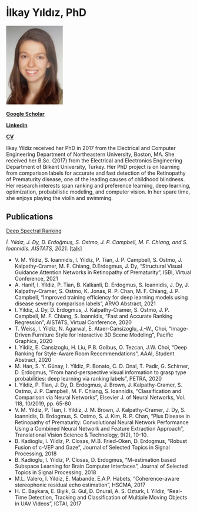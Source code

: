 
# İlkay Yıldız, PhD 

<img src="ilkayyildiz.jpg" width="154"/>   

[**Google Scholar**](https://scholar.google.com/citations?user=rXGU5mYAAAAJ&hl=en) 

[**Linkedin**](https://www.linkedin.com/in/ilkay-y%C4%B1ld%C4%B1z/)  

<a href="Yildiz_CV_after_PhD.pdf">**CV**</a>

Ilkay Yildiz received her PhD in 2017 from the Electrical and Computer Engineering Department of Northeastern University, Boston, MA. She received her B.Sc. (2017) from the Electrical and Electronics Engineering Department of Bilkent University, Turkey. Her PhD project is on learning from comparison labels for accurate and fast detection of the Retinopathy of Prematurity disease, one of the leading causes of childhood blindness. Her research interests span ranking and preference learning, deep learning, optimization, probabilistic modeling, and computer vision. In her spare time, she enjoys playing the violin and swimming.

## Publications

[Deep Spectral Ranking](http://proceedings.mlr.press/v130/yildiz21a/yildiz21a.pdf)

*İ. Yıldız, J. Dy, D. Erdoğmuş, S. Ostmo, J. P. Campbell, M. F. Chiang, and S. Ioannidis. AISTATS, 2021.* [\[talk\]](https://www.youtube.com/watch?v=GZKGAlvvUGw)

- V. M. Yildiz, S. Ioannidis, I. Yildiz, P. Tian, J. P. Campbell, S. Ostmo, J. Kalpathy-Cramer, M. F. Chiang, D.Erdogmus, J. Dy, “Structural Visual Guidance Attention Networks in Retinopathy of Prematurity”, ISBI, Virtual Conference, 2021
- A. Hanif, I. Yildiz, P. Tian, B. Kalkanli, D. Erdogmus, S. Ioannidis, J. Dy, J. Kalpathy-Cramer, S. Ostmo, K. Jonas, R. P. Chan, M. F. Chiang, J. P. Campbell, “Improved training efficiency for deep learning models using disease severity comparison labels”, ARVO Abstract, 2021
- I. Yildiz, J. Dy, D. Erdogmus, J. Kalpathy-Cramer, S. Ostmo, J. P. Campbell, M. F. Chiang, S. Ioannidis, “Fast and Accurate Ranking Regression”, AISTATS, Virtual Conference, 2020
- T. Weiss, I. Yildiz, N. Agarwal, E. Ataer-Cansizoglu, J.-W., Choi, “Image-Driven Furniture Style for Interactive 3D Scene Modeling”, Pacific Graphics, 2020
- I. Yildiz, E. Cansizoglu, H. Liu, P.B. Golbus, O. Tezcan, J.W. Choi, “Deep Ranking for Style-Aware Room Recommendations”, AAAI, Student Abstract, 2020
- M. Han, S. Y. Günay, I. Yildiz, P. Bonato, C. D. Onal, T. Padir, G. Schirner, D. Erdogmus, “From hand-perspective visual information to grasp type probabilities: deep learning via ranking labels”, PETRA, 2020
- I. Yildiz, P. Tian, J. Dy, D. Erdogmus, J. Brown, J. Kalpathy-Cramer, S. Ostmo, J. P. Campbell, M. F. Chiang, S. Ioannidis, “Classification and Comparison via Neural Networks”, Elsevier J. of Neural Networks, Vol. 118, 10/2019, pp. 65-80
- V. M. Yildiz, P. Tian, I. Yildiz, J. M. Brown, J. Kalpathy-Cramer, J. Dy, S. Ioannidis, D. Erdogmus, S. Ostmo, S. J. Kim, R. P. Chan, “Plus Disease in Retinopathy of Prematurity: Convolutional Neural Network Performance Using a Combined Neural Network and Feature Extraction Approach”, Translational Vision Science & Technology, 9(2), 10-10.
- B. Kadioglu, I. Yildiz, P. Closas, M.B. Fried-Oken, D. Erdogmus, “Robust Fusion of c-VEP and Gaze”, Journal of Selected Topics in Signal Processing, 2018
- B. Kadioglu, I. Yildiz, P. Closas, D. Erdogmus, “M-estimation based Subspace Learning for Brain Computer Interfaces”, Journal of Selected Topics in Signal Processing, 2018
- M.L. Valero, I. Yildiz, E. Mabande, E.A.P. Habets, “Coherence-aware stereophonic residual echo estimation”, HSCMA, 2017
- H. C. Baykara, E. Biyik, G. Gul, D. Onural, A. S. Ozturk, I. Yildiz, “Real-Time Detection, Tracking and Classification of Multiple Moving Objects in UAV Videos”, ICTAI, 2017







